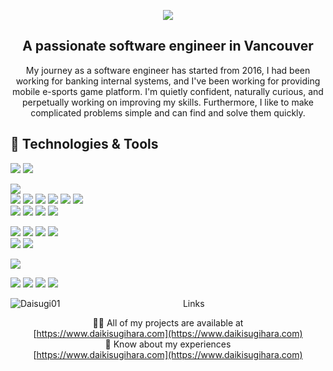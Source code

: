 <p align="center">
  <img src="https://user-images.githubusercontent.com/37020406/179347627-6d56ff24-227c-4e8b-a1fb-cf25ac7c3715.png" />
</p>

<h2 align="center">A passionate software engineer in Vancouver</h3>
<p align="center">My journey as a software engineer has started from 2016, I had been working for banking internal systems, and I've been working for providing mobile e-sports game platform. I'm quietly confident, naturally curious, and perpetually working on improving my skills. Furthermore, I like to make complicated problems simple and can find and solve them quickly.</p>


## 🔧 Technologies & Tools
![](https://img.shields.io/badge/OS-Linux-informational?style=flat&logo=linux&logoColor=white&color=70A4FC)
![](https://img.shields.io/badge/OS-WindowsServer-informational?style=flat&logo=linux&logoColor=white&color=70A4FC)  

![](https://img.shields.io/badge/Code-Swift-informational?style=flat&logo=swift&logoColor=white&color=E31D6E)  
![](https://img.shields.io/badge/Code-Go-informational?style=flat&logo=go&logoColor=white&color=E31D6E)
![](https://img.shields.io/badge/Code-JavaScript-informational?style=flat&logo=javascript&logoColor=white&color=E31D6E)
![](https://img.shields.io/badge/Code-React-informational?style=flat&logo=react&logoColor=white&color=E31D6E)
![](https://img.shields.io/badge/Code-Next.js-informational?style=flat&logo=next.js&logoColor=white&color=E31D6E)
![](https://img.shields.io/badge/Code-HTML-informational?style=flat&logo=html5&logoColor=white&color=E31D6E)
![](https://img.shields.io/badge/Code-CSS-informational?style=flat&logo=css3&logoColor=white&color=E31D6E)  
![](https://img.shields.io/badge/Code-Java-informational?style=flat&logo=java&logoColor=white&color=E31D6E)
![](https://img.shields.io/badge/Code-Golang-informational?style=flat&logo=go&logoColor=white&color=E31D6E)
![](https://img.shields.io/badge/Code-VB.net-informational?style=flat&logo=.net&logoColor=white&color=E31D6E)
![](https://img.shields.io/badge/Code-Python-informational?style=flat&logo=python&logoColor=white&color=E31D6E)

![](https://img.shields.io/badge/Database-MicrosoftSQLServer-informational?style=flat&logo=microsoft-sqL-server&logoColor=white&color=BB42F6)
![](https://img.shields.io/badge/Database-DB2-informational?style=flat&logo=db2&logoColor=white&color=BB42F6)
![](https://img.shields.io/badge/Database-MySQL-informational?style=flat&logo=mysql&logoColor=white&color=BB42F6)
![](https://img.shields.io/badge/Database-AmazonDynamoDB-informational?style=flat&logo=amazon-dynamodb&logoColor=white&color=BB42F6)  
![](https://img.shields.io/badge/Database-GoogleCloudSpanner-informational?style=flat&logo=google-cloud-spanner&logoColor=white&color=BB42F6)
![](https://img.shields.io/badge/Other-Firestore-informational?style=flat&logo=firebase&logoColor=white&color=FFA500)

![](https://img.shields.io/badge/CICD-GitHubActions-informational?style=flat&logo=githubactions&logoColor=white&color=FAF628)  


![](https://img.shields.io/badge/Other-GCP-informational?style=flat&logo=google-cloud&logoColor=white&color=FFA500)
![](https://img.shields.io/badge/Other-AWS-informational?style=flat&logo=amazon-aws&logoColor=white&color=FFA500)
![](https://img.shields.io/badge/Other-Vercel-informational?style=flat&logo=vercel&logoColor=white&color=FFA500)
![](https://img.shields.io/badge/Other-Heroku-informational?style=flat&logo=heroku&logoColor=white&color=FFA500)

<div align="center">
<img align="left" src="https://github-readme-stats.vercel.app/api?username=DaiSugi01&theme=tokyonight&show_icons=true&count_private=true" alt="Daisugi01" />

<p>Links</p>

👨‍💻&nbsp;All of my projects are available at<br>[https://www.daikisugihara.com](https://www.daikisugihara.com)<br>
📄&nbsp;Know about my experiences<br>[https://www.daikisugihara.com](https://www.daikisugihara.com)

</div>
